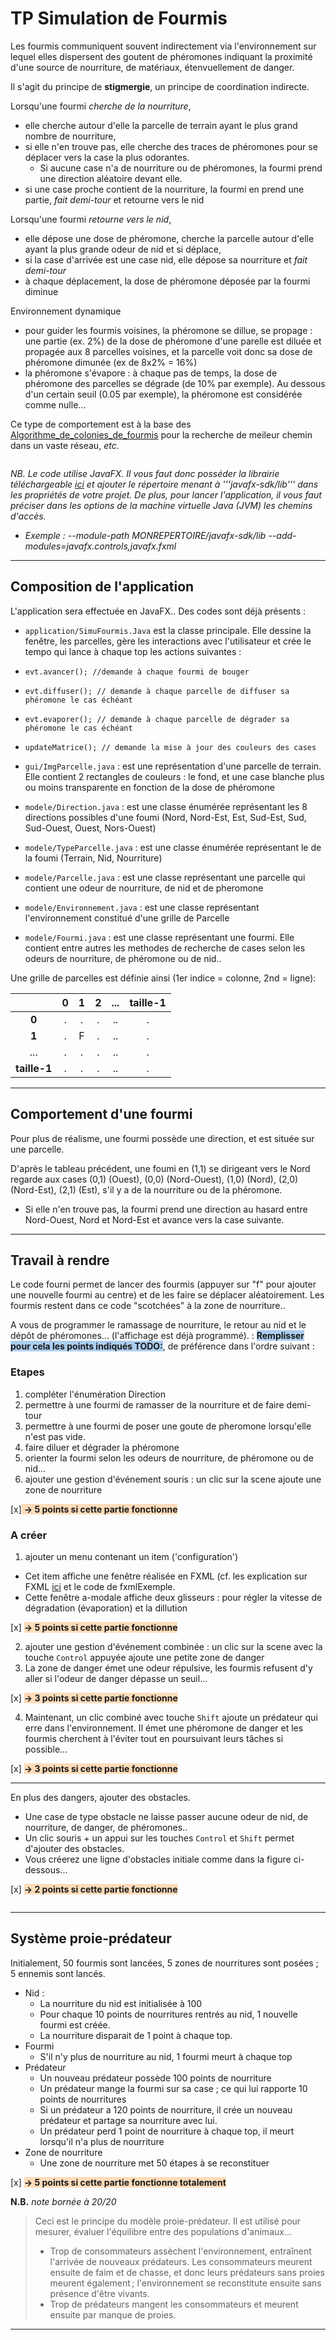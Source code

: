 # TP Simulation de Fourmis

Les fourmis communiquent souvent indirectement via l'environnement sur lequel elles dispersent des goutent de phéromones indiquant la proximité d'une source de nourriture, de matériaux, étenvuellement de danger.


Il s'agit du principe de **stigmergie**, un principe de coordination indirecte.

Lorsqu'une fourmi *cherche de la nourriture*,
- elle cherche autour d'elle la parcelle de terrain ayant le plus grand nombre de nourriture,
-  si elle n'en trouve pas, elle cherche des traces de phéromones pour se déplacer vers la case la plus odorantes.
    - Si aucune case n'a de nourriture ou de phéromones, la fourmi prend une direction aléatoire devant elle.
- si une case proche contient de la nourriture, la fourmi en prend une partie, *fait demi-tour* et retourne vers le nid

Lorsqu'une fourmi *retourne vers le nid*,
- elle dépose une dose de phéromone, cherche la parcelle autour d'elle ayant la plus grande odeur de nid et si déplace,
- si la case d'arrivée est une case nid, elle dépose sa nourriture et  *fait demi-tour*
- à chaque déplacement, la dose de phéromone déposée par la fourmi diminue

Environnement dynamique
- pour guider les fourmis voisines, la phéromone se dillue, se propage : une partie (ex. 2%) de la dose de phéromone d'une parelle est diluée et propagée aux 8 parcelles voisines, et la parcelle voit donc sa dose de phéromone dimunée (ex de 8x2% = 16%)
- la phéromone s'évapore : à chaque pas de temps, la dose de phéromone des parcelles se dégrade (de 10% par exemple). Au dessous d'un certain seuil (0.05 par exemple), la phéromone est considérée comme nulle...

Ce type de comportement est à la base des [Algorithme_de_colonies_de_fourmis](https://fr.wikipedia.org/wiki/Algorithme_de_colonies_de_fourmis) pour la recherche de meileur chemin dans un vaste réseau, *etc.*

<center>
     <img src="https://github.com/EmmanuelADAM/coursJavaAvance/blob/master/TP/images/demoFourmis.png" alt=""> 
</center>

*NB. Le code utilise JavaFX. Il vous faut donc posséder la librairie téléchargeable [ici](https://gluonhq.com/products/javafx/) et ajouter le répertoire menant à '''javafx-sdk/lib''' dans les propriétés de votre projet.
De plus, pour lancer l'application, il vous faut préciser dans les options de la machine virtuelle Java (JVM) les chemins d'accès.*
- *Exemple : --module-path MONREPERTOIRE/javafx-sdk/lib --add-modules=javafx.controls,javafx.fxml*

----
## Composition de l'application

L'application sera effectuée en JavaFX..
Des codes sont déjà présents :
- ```application/SimuFourmis.Java``` est la classe principale. Elle dessine la fenêtre, les parcelles, gère les interactions avec l'utilisateur et crée le tempo qui lance à chaque top les actions suivantes :
- ```evt.avancer(); //demande à chaque fourmi de bouger```
- ```evt.diffuser(); // demande à chaque parcelle de diffuser sa phéromone le cas échéant```
- ```evt.evaporer(); // demande à chaque parcelle de dégrader sa phéromone le cas échéant```
- ```updateMatrice(); // demande la mise à jour des couleurs des cases```


- ```gui/ImgParcelle.java``` : est une représentation d'une parcelle de terrain. Elle contient 2 rectangles de couleurs : le fond, et une case blanche plus ou moins transparente en fonction de la dose de phéromone


- ```modele/Direction.java``` : est une classe énumérée représentant les 8 directions possibles d'une foumi (Nord, Nord-Est, Est, Sud-Est, Sud, Sud-Ouest, Ouest, Nors-Ouest)
- ```modele/TypeParcelle.java``` : est une classe énumérée représentant le  de la foumi (Terrain, Nid, Nourriture)
- ```modele/Parcelle.java``` : est une classe représentant une parcelle qui contient une odeur de nourriture, de nid et de pheromone
- ```modele/Environnement.java``` : est une classe représentant l'environnement constitué d'une grille de Parcelle
- ```modele/Fourmi.java``` : est une classe représentant une fourmi. Elle contient entre autres les methodes de recherche de cases selon les odeurs de nourriture, de phéromone ou de nid..

Une grille de parcelles est définie ainsi (1er indice = colonne, 2nd = ligne): 

|  | 0 | 1 | 2 | ... | taille-1 |
|:-: |:-: |:-: |:-: |:-: |:-:      |
| **0** |  .  |  . |  .  | .. |  .      |
| **1** |  .  | F    |  .  | .. |  .      |
| ... |  .  |  . |  .  | .. |  .      |
| **taille-1** |  .  |  . |  .  | .. |  .      |




---
## Comportement d'une fourmi
Pour plus de réalisme, une fourmi possède une direction, et est située sur une parcelle.

D'après le tableau précédent, une foumi en (1,1) se dirigeant vers le Nord regarde aux cases (0,1) (Ouest), (0,0) (Nord-Ouest), (1,0) (Nord), (2,0) (Nord-Est), (2,1) (Est), s'il y a  de la nourriture ou de la phéromone.
- Si elle n'en trouve pas, la fourmi prend une direction au hasard entre Nord-Ouest, Nord et Nord-Est et avance vers la case suivante.

---
## Travail à rendre

Le code fourni permet de lancer des fourmis (appuyer sur "f" pour ajouter une nouvelle fourmi au centre) et de les faire se déplacer aléatoirement.
Les fourmis restent dans ce code "scotchées" à la zone de nourriture..

A vous de programmer le ramassage de nourriture, le retour au nid et le dépôt de phéromones... (l'affichage est déjà programmé).
: 
<span style="background-color: #abcdef;">**Remplisser pour cela les points indiqués TODO:**</span>, de préférence dans l'ordre suivant : 

### Etapes
1. compléter l'énumération Direction
2. permettre à une fourmi de ramasser de la nourriture et de faire demi-tour
3. permettre à une fourmi de poser une goute de pheromone lorsqu'elle n'est pas vide.
4. faire diluer et dégrader la phéromone
5. orienter la fourmi selon les odeurs de nourriture, de phéromone ou de nid...
6. ajouter une gestion d'événement souris : un clic sur la scene ajoute une zone de nourriture

[x]<span style="background-color: #fedcba;"> **-> 5 points si cette partie fonctionne**</span>

### A créer
1. ajouter un menu contenant un item ('configuration')
  - Cet item affiche une fenêtre réalisée en FXML (cf. les explication sur FXML [ici](https://github.com/EmmanuelADAM/coursJavaAvance/tree/master/fxml) et le code de fxmlExemple.
  - Cette fenêtre a-modale affiche deux glisseurs : pour régler la vitesse de dégradation (évaporation) et la dillution

[x] <span style="background-color: #fedcba;"> **-> 5 points si cette partie fonctionne**</span>

2. ajouter une gestion d'événement combinée : un clic sur la scene avec la touche ``Control`` appuyée ajoute une petite zone de danger
3. La zone de danger émet une odeur répulsive, les fourmis refusent d'y aller si l'odeur de danger dépasse un seuil...

[x] <span style="background-color: #fedcba;"> **-> 3 points si cette partie fonctionne**</span>

4. Maintenant, un clic combiné avec touche ``Shift``  ajoute un prédateur qui erre dans l'environnement. 
  Il émet une phéromone de danger et les fourmis cherchent à l'éviter tout en poursuivant leurs tâches si possible...

[x] <span style="background-color: #fedcba;"> **-> 3 points si cette partie fonctionne**</span>


---

En plus des dangers, ajouter des obstacles. 
 - Une case de type obstacle ne laisse passer aucune odeur de nid, de nourriture, de danger, de phéromones..
 - Un clic souris + un appui sur les touches ``Control`` et ``Shift`` permet d'ajouter des obstacles.
 - Vous créerez une ligne d'obstacles initiale comme dans la figure ci-dessous...
 
[x] <span style="background-color: #fedcba;"> **-> 2 points si cette partie fonctionne**</span>


<center>
     <img src="https://github.com/EmmanuelADAM/coursJavaAvance/blob/master/TP/images/simuFourmisObstacle.png" alt=""> 
</center>

-----
## Système proie-prédateur

Initialement, 50 fourmis sont lancées, 5 zones de nourritures sont posées ; 5 ennemis sont lancés.
- Nid : 
  - La nourriture du nid est initialisée à 100
  - Pour chaque 10 points de nourritures rentrés au nid, 1 nouvelle fourmi est créée.
  - La nourriture disparait de 1 point à chaque top. 
- Fourmi
  - S'il n'y plus de nourriture au nid, 1 fourmi meurt à chaque top
- Prédateur
  - Un nouveau prédateur possède 100 points de nourriture
  - Un prédateur mange la fourmi sur sa case ; ce qui lui rapporte 10 points de nourritures
  - Si un prédateur a 120 points de nourriture, il crée un nouveau prédateur et partage sa nourriture avec lui.
  - Un prédateur perd 1 point de nourriture à chaque top, il meurt lorsqu'il n'a plus de nourriture
- Zone de nourriture
  - Une zone de nourriture met 50 étapes à se reconstituer

[x] <span style="background-color: #fedcba;"> **-> 5 points si cette partie fonctionne totalement**</span>

**N.B.** *note bornée à 20/20*

> Ceci est le principe du modèle proie-prédateur. Il est utilisé pour mesurer, évaluer l'équilibre entre des populations d'animaux...
> - Trop de consommateurs assèchent l'environnement, entraînent l'arrivée de nouveaux prédateurs. Les consommateurs meurent ensuite de faim et de chasse, et donc leurs prédateurs sans proies meurent également ; l'environnement se reconstitute ensuite sans présence d'être vivants.
> - Trop de prédateurs mangent les consommateurs et meurent ensuite par manque de proies.
----


